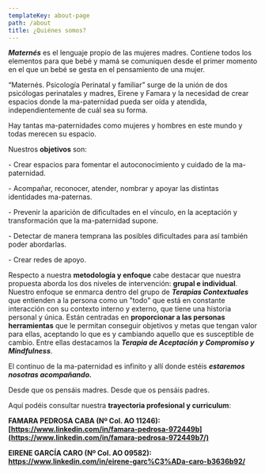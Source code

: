 ```yaml
---
templateKey: about-page
path: /about
title: ¿Quiénes somos?
---
```

***Maternés*** es el lenguaje propio de las mujeres madres. Contiene todos los elementos para que bebé y mamá se comuniquen desde el primer momento en el que un bebé se gesta en el pensamiento de una mujer. 

“Maternés. Psicología Perinatal  y familiar” surge de la unión de dos psicólogas perinatales y madres, Eirene y Famara y la necesidad de crear espacios donde la ma-paternidad pueda ser oída y atendida, independientemente de cuál sea su forma. 

Hay tantas ma-paternidades como mujeres y hombres en este mundo y todas merecen su espacio. 

Nuestros **objetivos** son:

\- Crear espacios para fomentar el autoconocimiento y cuidado de la ma-paternidad.

\- Acompañar, reconocer, atender, nombrar y apoyar las distintas identidades ma-paternas.

\- Prevenir la aparición de dificultades en el vínculo, en la aceptación y transformación que la ma-paternidad supone.

\- Detectar de manera temprana las posibles dificultades para así también poder abordarlas.

\- Crear redes de apoyo.

Respecto a nuestra **metodología y enfoque** cabe destacar que nuestra propuesta aborda los dos niveles de intervención: **grupal e individual**. Nuestro enfoque se enmarca dentro del grupo de ***Terapias Contextuales*** que entienden a la persona como un "todo" que está en constante interacción con su contexto interno y externo, que tiene una historia personal y única. Están centradas en **proporcionar a las personas herramientas** que le permitan conseguir objetivos y metas que tengan valor para ellas, aceptando lo que es y cambiando aquello que es susceptible de cambio. Entre ellas destacamos la ***Terapia de Aceptación y Compromiso y Mindfulness***.

El continuo de la ma-paternidad es infinito y allí donde estéis ***estaremos nosotras acompañando.*** 

Desde que os pensáis madres. Desde que os pensáis padres.

Aquí podéis consultar nuestra **trayectoria profesional y curriculum**:

**FAMARA PEDROSA CABA (Nº Col. AO 11246): [https://www.linkedin.com/in/famara-pedrosa-972449b](https://www.linkedin.com/in/famara-pedrosa-972449b7/)**

**EIRENE GARCÍA CARO (Nº Col. AO 09582): <https://www.linkedin.com/in/eirene-garc%C3%ADa-caro-b3636b92/>**